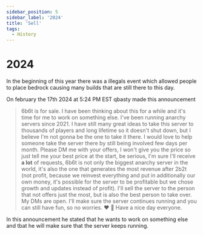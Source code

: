 ```yaml
---
sidebar_position: 5
sidebar_label: '2024'
title: 'Sell'
tags:
  - History
---
```


# 2024

In the beginning of this year there was a illegals event which allowed people to place bedrock causing many builds that are still there to this day.

On february the 17th 2024 at 5:24 PM EST qbasty made this announcement

> 6b6t is for sale. I have been thinking about this for a while and it's time for me to work on something else. I've been running anarchy servers since 2021. I have still many great ideas to take this server to thousands of players and long lifetime so it doesn't shut down, but I believe I'm not gonna be the one to take it there. I would love to help someone take the server there by still being involved few days per month. Please DM me with your offers, I won't give you the price so just tell me your best price at the start, be serious, I'm sure I'll receive **a lot** of requests, 6b6t is not only the biggest anarchy server in the world, it's also the one that generates the most revenue after 2b2t (not profit, because we reinvest everything and put in additionally our own money, it's possible for the server to be profitable but we chose growth and updates instead of profit).
> I'll sell the server to the person that not offers just the most, but is also the best person to take over.
> My DMs are open. I'll make sure the server continues running and you can still have fun, so no worries. ❤️ 👑 Have a nice day everyone.

In this announcement he stated that he wants to work on something else and tbat he will make sure that the server keeps running.